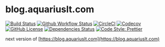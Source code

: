 # blog.aquariuslt.com

[![Build Status](https://travis-ci.org/aquariuslt/blog.svg?branch=next)](https://travis-ci.org/aquariuslt/blog)
[![Github Workflow Status](https://github.com/aquariuslt/blog/workflows/build/badge.svg)](https://github.com/aquariuslt/blog)
[![CircleCI](https://circleci.com/gh/aquariuslt/blog/tree/next.svg?style=svg)](https://circleci.com/gh/aquariuslt/blog/tree/next)
[![Codecov](https://codecov.io/gh/aquariuslt/blog/branch/next/graph/badge.svg)](https://codecov.io/gh/aquariuslt/blog)
[![GitHub License](https://img.shields.io/github/license/aquariuslt/blog.svg)](https://github.com/aquariuslt/blog/blob/next/LICENSE)
[![Dependencies Status](https://david-dm.org/aquariuslt/blog/status.svg)](https://david-dm.org/aquariuslt/blog)
[![Code Style: Prettier](https://img.shields.io/badge/code_style-prettier-ff69b4.svg)](https://github.com/prettier/prettier)


next version of [https://blog.aquariuslt.com](https://blog.aquariuslt.com)


